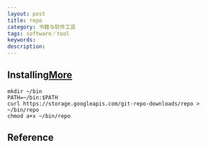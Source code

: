 ```yaml
---
layout: post
title: repo
category: 书籍与软件工具
tags: software／tool
keywords: 
description: 
---
```


## Installing[More](https://source.android.com/setup/build/downloading#installing-repo)

```
mkdir ~/bin
PATH=~/bin:$PATH
curl https://storage.googleapis.com/git-repo-downloads/repo > ~/bin/repo
chmod a+x ~/bin/repo
```

## Reference

